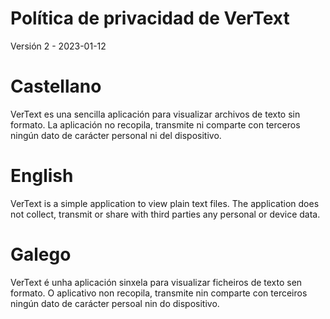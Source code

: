 # Política de privacidad de VerText

Versión 2 - 2023-01-12

# Castellano

VerText es una sencilla aplicación para visualizar archivos de texto sin formato. La aplicación no
recopila, transmite ni comparte con terceros ningún dato de carácter personal ni del
dispositivo.

# English

VerText is a simple application to view plain text files. The application does not collect, transmit
or share with third parties any personal or device data.

# Galego

VerText é unha aplicación sinxela para visualizar ficheiros de texto sen formato. O aplicativo non
recopila, transmite nin comparte con terceiros ningún dato de carácter persoal nin do
dispositivo.